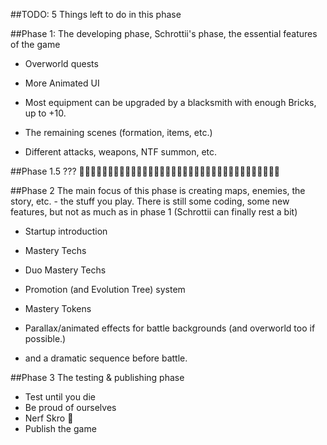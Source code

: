 ﻿##TODO:
5 Things left to do in this phase

##Phase 1:
The developing phase, Schrottii's phase, the essential features of the game

- Overworld quests
- More Animated UI
- Most equipment can be upgraded by a blacksmith with enough Bricks, up to +10.

- The remaining scenes (formation, items, etc.)
- Different attacks, weapons, NTF summon, etc.


##Phase 1.5
???
🤔🤔🤔🤔🤔🤔🤔🤔🤔🤔🤔🤔🤔🤔🤔🤔🤔🤔🤔🤔🤔🤔🤔🤔🤔🤔🤔🤔🤔🤔🤔🤔🤔🤔🤔



##Phase 2
The main focus of this phase is creating maps, enemies, the story, etc. - the stuff you play.
There is still some coding, some new features, but not as much as in phase 1 (Schrottii can finally rest a bit)

- Startup introduction

- Mastery Techs
- Duo Mastery Techs

- Promotion (and Evolution Tree) system
- Mastery Tokens

- Parallax/animated effects for battle backgrounds (and overworld too if possible.)
- and a dramatic sequence before battle.


##Phase 3
The testing & publishing phase

- Test until you die
- Be proud of ourselves
- Nerf Skro 🤔
- Publish the game
